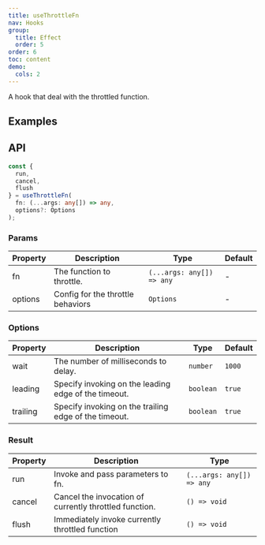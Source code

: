 ```yaml
---
title: useThrottleFn
nav: Hooks
group:
  title: Effect
  order: 5
order: 6
toc: content
demo:
  cols: 2
---
```


A hook that deal with the throttled function.

## Examples

<code src="./demo/demo1.tsx"></code>

## API

```typescript
const {
  run,
  cancel,
  flush
} = useThrottleFn(
  fn: (...args: any[]) => any,
  options?: Options
);
```

### Params

| Property | Description                       | Type                      | Default |
| --- | --- | --- | --- |
| fn       | The function to throttle.         | `(...args: any[]) => any` | -       |
| options  | Config for the throttle behaviors | `Options`                 | -       |

### Options

| Property | Description                                           | Type      | Default |
| --- | --- | --- | --- |
| wait     | The number of milliseconds to delay.                  | `number`  | `1000`  |
| leading  | Specify invoking on the leading edge of the timeout.  | `boolean` | `true`  |
| trailing | Specify invoking on the trailing edge of the timeout. | `boolean` | `true`  |

### Result

| Property | Description                                            | Type                      |
| --- | --- | --- |
| run      | Invoke and pass parameters to fn.                      | `(...args: any[]) => any` |
| cancel   | Cancel the invocation of currently throttled function. | `() => void`              |
| flush    | Immediately invoke currently throttled function        | `() => void`              |
